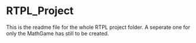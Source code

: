 # RTPL_Project

This is the readme file for the whole RTPL project folder.
A seperate one for only the MathGame has still to be created.
